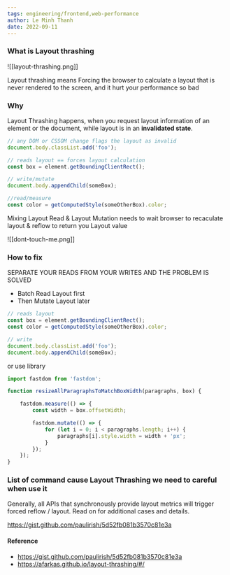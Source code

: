 ```yaml
---
tags: engineering/frontend,web-performance
author: Le Minh Thanh
date: 2022-09-11
---
```

### What is Layout thrashing
![[layout-thrashing.png]]

Layout thrashing means Forcing the browser to calculate a layout that is never rendered to the screen, and it hurt your performance so bad

### Why
Layout Thrashing happens, when you request layout information of an element or the document, while layout is in an **invalidated state**.

```js
// any DOM or CSSOM change flags the layout as invalid
document.body.classList.add('foo');

// reads layout == forces layout calculation
const box = element.getBoundingClientRect();

// write/mutate
document.body.appendChild(someBox);

//read/measure
const color = getComputedStyle(someOtherBox).color;
```

Mixing Layout Read & Layout Mutation needs to wait browser to recaculate layout & reflow to return you Layout value

![[dont-touch-me.png]]

### How to fix
SEPARATE YOUR READS FROM YOUR WRITES AND THE PROBLEM IS SOLVED

- Batch Read Layout first
- Then Mutate Layout later

```js
// reads layout
const box = element.getBoundingClientRect();
const color = getComputedStyle(someOtherBox).color;

// write
document.body.classList.add('foo');
document.body.appendChild(someBox);
```

or use library
```js
import fastdom from 'fastdom';

function resizeAllParagraphsToMatchBoxWidth(paragraphs, box) {

    fastdom.measure(() => {
        const width = box.offsetWidth;

        fastdom.mutate(() => {
            for (let i = 0; i < paragraphs.length; i++) {
                paragraphs[i].style.width = width + 'px';
            }
        });
    });
}
```

### List of command cause Layout Thrashing we need to careful when use it

Generally, all APIs that synchronously provide layout metrics will trigger forced reflow / layout. Read on for additional cases and details.

https://gist.github.com/paulirish/5d52fb081b3570c81e3a


#### Reference

- https://gist.github.com/paulirish/5d52fb081b3570c81e3a
- https://afarkas.github.io/layout-thrashing/#/
